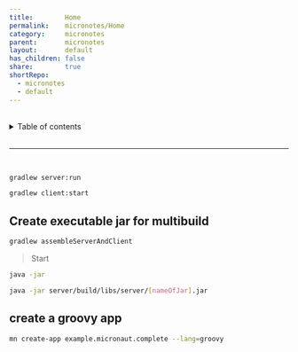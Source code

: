 ```yaml
---
title:        Home
permalink:    micronotes/Home
category:     micronotes
parent:       micronotes
layout:       default
has_children: false
share:        true
shortRepo:
  - micronotes
  - default
---
```



<br/>

<details markdown="block">
<summary>
Table of contents
</summary>
{: .text-delta }
1. TOC
{:toc}
</details>

<br/>

***

<br/>

```bash
gradlew server:run 
```

```bash 
gradlew client:start 
```

## Create executable jar for multibuild

```bash
gradlew assembleServerAndClient 
```

> Start

```bash 
java -jar 
```

```bash 
java -jar server/build/libs/server/[nameOfJar].jar 
```

## create a groovy app

```bash 
mn create-app example.micronaut.complete --lang=groovy 
```